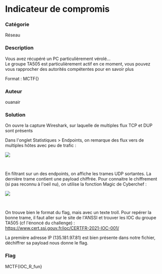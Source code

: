 # Indicateur de compromis

### Catégorie

Réseau

### Description

Vous avez récupéré un PC particulièrement vérolé...<br/> 
Le groupe TA505 est particulièrement actif en ce moment, vous pouvez vous rapprocher des autorités compétentes pour en savoir plus

Format : MCTF{}

### Auteur 

ouanair

### Solution

On ouvre la capture Wireshark, sur laquelle de multiples flux TCP et DUP sont présents <br/>

Dans l'onglet Statistiques > Endpoints, on remarque des flux vers de multiples hôtes avec peu de trafic : 

![](https://i.imgur.com/97Uh802.png)

<br/>

En filtrant sur un des endpoints, on affiche les trames UDP sortantes. La dernière trame contient une payload chiffrée. Pour connaitre le chiffrement (si pas reconnu à l'oeil nu), on utilise la fonction Magic de Cyberchef : 

![](https://i.imgur.com/kNXtqEe.png)

<br/>

On trouve bien le format du flag, mais avec un texte troll. Pour repérer la bonne trame, il faut aller sur le site de l'ANSSI et trouver les IOC du groupe TA505 (cf l'énoncé du challenge) : https://www.cert.ssi.gouv.fr/ioc/CERTFR-2021-IOC-001/

La première adresse IP (135.181.97.81) est bien présente dans notre fichier, déchiffrer sa payload nous donne le flag.

### Flag

MCTF{IOC_R_fun}
